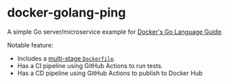 # docker-golang-ping

A simple Go server/microservice example for [Docker's Go Language Guide](https://docs.docker.com/language/golang/).

Notable feature:

* Includes a [multi-stage `Dockerfile`](https://github.com/olliefr/docker-gs-ping/blob/main/Dockerfile.multistage).
* Has a CI pipeline using GitHub Actions to run tests.
* Has a CD pipeline using GitHub Actions to publish to Docker Hub